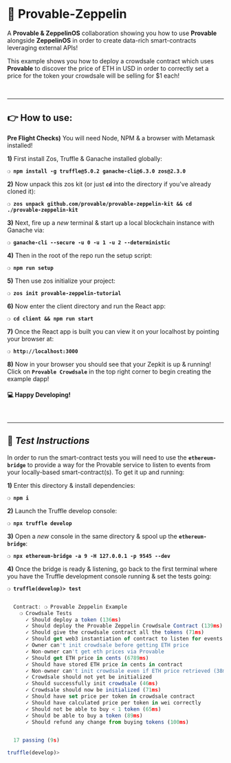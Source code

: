 # :lock_with_ink_pen: Provable-Zeppelin

A __Provable & ZeppelinOS__ collaboration showing you how to use __Provable__ alongside __ZeppelinOS__ in order to create data-rich smart-contracts leveraging external APIs!

This example shows you how to deploy a crowdsale contract which uses __Provable__ to discover the price of ETH in USD in order to correctly set a price for the token your crowdsale will be selling for $1 each!

&nbsp;

***

## :point_right: How to use:

__Pre Flight Checks)__ You will need Node, NPM & a browser with Metamask installed!

__1)__ First install Zos, Truffle & Ganache installed globally:

__`❍ npm install -g truffle@5.0.2 ganache-cli@6.3.0 zos@2.3.0`__

__2)__ Now unpack this zos kit (or just __`cd`__ into the directory if you've already cloned it):

__`❍ zos unpack github.com/provable/provable-zeppelin-kit && cd ./provable-zeppelin-kit`__

__3)__ Next, fire up a _new_ terminal & start up a local blockchain instance with Ganache via:

__`❍ ganache-cli --secure -u 0 -u 1 -u 2 --deterministic`__

__4)__ Then in the root of the repo run the setup script:

__`❍ npm run setup`__

__5)__ Then use zos initialize your project:

__`❍ zos init provable-zeppelin-tutorial`__

__6)__ Now enter the client directory and run the React app:

__`❍ cd client && npm run start`__

__7)__ Once the React app is built you can view it on your localhost by pointing your browser at:

__`❍ http://localhost:3000`__

__8)__ Now in your browser you should see that your Zepkit is up & running! Click on __`Provable Crowdsale`__ in the top right corner to begin creating the example dapp!
<!-- TODO: Mention the need for an infura API key and the .env file! -->

#### :computer: Happy Developing!

&nbsp;

***

## :page_with_curl:  _Test Instructions_

In order to run the smart-contract tests you will need to use the __`ethereum-bridge`__ to provide a way for the Provable service to listen to events from your locally-based smart-contract(s). To get it up and running:

**1)** Enter this directory & install dependencies:

__`❍ npm i`__

**2)** Launch the Truffle develop console:

__`❍ npx truffle develop`__

**3)** Open a _new_ console in the same directory & spool up the __`ethereum-bridge`__:

__`❍ npx ethereum-bridge -a 9 -H 127.0.0.1 -p 9545 --dev`__

**4)** Once the bridge is ready & listening, go back to the first terminal where you have the Truffle development console running & set the tests going:

__`❍ truffle(develop)> test`__

```javascript

  Contract: ❍ Provable Zeppelin Example
    ❍ Crowdsale Tests
      ✓ Should deploy a token (136ms)
      ✓ Should deploy the Provable Zeppelin Crowdsale Contract (139ms)
      ✓ Should give the crowdsale contract all the tokens (71ms)
      ✓ Should get web3 instantiation of contract to listen for events
      ✓ Owner can't init crowdsale before getting ETH price
      ✓ Non-owner can't get eth prices via Provable
      ✓ Should get ETH price in cents (6789ms)
      ✓ Should have stored ETH price in cents in contract
      ✓ Non-owner can't init crowdsale even if ETH price retrieved (38ms)
      ✓ Crowdsale should not yet be initialized
      ✓ Should successfully init crowdsale (46ms)
      ✓ Crowdsale should now be initialized (71ms)
      ✓ Should have set price per token in crowdsale contract
      ✓ Should have calculated price per token in wei correctly
      ✓ Should not be able to buy < 1 token (65ms)
      ✓ Should be able to buy a token (89ms)
      ✓ Should refund any change from buying tokens (100ms)


  17 passing (9s)

truffle(develop)>

```

